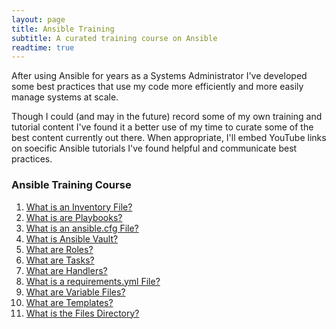 ```yaml
---
layout: page
title: Ansible Training
subtitle: A curated training course on Ansible
readtime: true
---
```

After using Ansible for years as a Systems Administrator I've developed some best practices that use my code more efficiently and more easily manage systems at scale.

Though I could (and may in the future) record some of my own training and tutorial content I've found it a better use of my time to curate some of the best content currently out there. When appropriate, I'll embed YouTube links on soecific Ansible tutorials I've found helpful and communicate best practices.

### Ansible Training Course
1. [What is an Inventory File?](/pages/ansible/ansible-training/what-is-an-inventory-file)
2. [What is are Playbooks?](/pages/ansible/ansible-training/what-are-playbooks)
3. [What is an ansible.cfg File?](/pages/ansible/ansible-training/what-is-an-ansible-cfg-file)
4. [What is Ansible Vault?](/pages/ansible/ansible-training/what-is-ansible-vault)
5. [What are Roles?](/pages/ansible/ansible-training/what-are-roles)
6. [What are Tasks?](/pages/ansible/ansible-training/what-are-tasks)
7. [What are Handlers?](/pages/ansible/ansible-training/what-are-handlers)
8. [What is a requirements.yml File?](/pages/ansible/ansible-training/what-is-a-requirements-file)
9. [What are Variable Files?](/pages/ansible/ansible-training/what-are-variable-files)
10. [What are Templates?](/pages/ansible/ansible-training/what-are-templates)
11. [What is the Files Directory?](/pages/ansible/ansible-training/what-is-the-files-directory)
